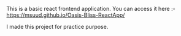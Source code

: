 This is a basic react frontend application.
You can access it here :- https://msuud.github.io/Oasis-Bliss-ReactApp/




I made this project for practice purpose.
